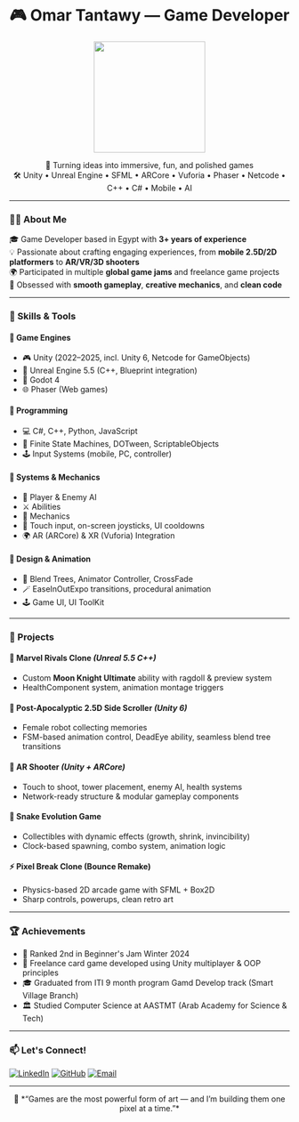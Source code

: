 <h1 align="center">🎮 Omar Tantawy — Game Developer</h1>

<p align="center">
  <img src="https://media.giphy.com/media/OzzYLtSSigmUU/giphy.gif" width="200"/>
</p>

<p align="center">
  🚀 Turning ideas into immersive, fun, and polished games <br>
  🛠 Unity • Unreal Engine • SFML • ARCore • Vuforia • Phaser • Netcode • C++ • C# • Mobile • AI
</p>

---

### 👨‍💻 About Me

🎓 Game Developer based in Egypt with **3+ years of experience**  
💡 Passionate about crafting engaging experiences, from **mobile 2.5D/2D platformers** to **AR/VR/3D shooters**  
🌍 Participated in multiple **global game jams** and freelance game projects  
🎯 Obsessed with **smooth gameplay**, **creative mechanics**, and **clean code**

---

### 🧠 Skills & Tools

#### 🧩 Game Engines
- 🎮 Unity (2022–2025, incl. Unity 6, Netcode for GameObjects)
- 🧊 Unreal Engine 5.5 (C++, Blueprint integration)
- 🧱 Godot 4
- 🌐 Phaser (Web games)

#### 🧠 Programming
- 💻 C#, C++, Python, JavaScript
- 🧠 Finite State Machines, DOTween, ScriptableObjects
- 🕹 Input Systems (mobile, PC, controller)

#### 💼 Systems & Mechanics
- 🧠 Player & Enemy AI
- ⚔️ Abilities
- 🔫 Mechanics
- 📱 Touch input, on-screen joysticks, UI cooldowns
- 🌍 AR (ARCore) & XR (Vuforia) Integration

#### 🎨 Design & Animation
- 🧬 Blend Trees, Animator Controller, CrossFade
- 🪄 EaseInOutExpo transitions, procedural animation
- 🕹 Game UI, UI ToolKit

---

### 🧪 Projects

#### 🔫 Marvel Rivals Clone *(Unreal 5.5 C++)*
- Custom **Moon Knight Ultimate** ability with ragdoll & preview system
- HealthComponent system, animation montage triggers

#### 🤖 Post-Apocalyptic 2.5D Side Scroller *(Unity 6)*
- Female robot collecting memories
- FSM-based animation control, DeadEye ability, seamless blend tree transitions

#### 🧠 AR Shooter *(Unity + ARCore)*
- Touch to shoot, tower placement, enemy AI, health systems
- Network-ready structure & modular gameplay components

#### 🧩 Snake Evolution Game
- Collectibles with dynamic effects (growth, shrink, invincibility)
- Clock-based spawning, combo system, animation logic

#### ⚡ Pixel Break Clone (Bounce Remake)
- Physics-based 2D arcade game with SFML + Box2D
- Sharp controls, powerups, clean retro art

---

### 🏆 Achievements

- 🥇 Ranked 2nd in Beginner's Jam Winter 2024
- 💼 Freelance card game developed using Unity multiplayer & OOP principles
- 🎓 Graduated from ITI 9 month program Gamd Develop track (Smart Village Branch)
- 🏛 Studied Computer Science at AASTMT (Arab Academy for Science & Tech)

---

### 📫 Let's Connect!

<p align="left">
  <a href="https://www.linkedin.com/in/tantawiiumar" target="_blank"> <img alt="LinkedIn" src="https://img.shields.io/badge/LinkedIn-blue?style=flat-square&logo=linkedin"></a>  
  <a href="https://github.com/Tantawiii" target="_blank"> <img alt="GitHub" src="https://img.shields.io/badge/GitHub-black?style=flat-square&logo=github"></a>
  <a href="mailto:o.tantawy.o@gmail.com"> <img alt="Email" src="https://img.shields.io/badge/Email-red?style=flat-square&logo=gmail"></a>
</p>

---

<p align="center">
  🧠 *“Games are the most powerful form of art — and I’m building them one pixel at a time.”*
</p>
